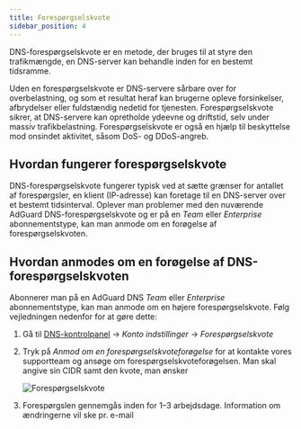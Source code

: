 ```yaml
---
title: Forespørgselskvote
sidebar_position: 4
---
```


DNS-forespørgselskvote er en metode, der bruges til at styre den trafikmængde, en DNS-server kan behandle inden for en bestemt tidsramme.

Uden en forespørgselskvote er DNS-servere sårbare over for overbelastning, og som et resultat heraf kan brugerne opleve forsinkelser, afbrydelser eller fuldstændig nedetid for tjenesten. Forespørgselskvote sikrer, at DNS-servere kan opretholde ydeevne og driftstid, selv under massiv trafikbelastning. Forespørgselskvote er også en hjælp til beskyttelse mod onsindet aktivitet, såsom DoS- og DDoS-angreb.

## Hvordan fungerer forespørgselskvote

DNS-forespørgselskvote fungerer typisk ved at sætte grænser for antallet af forespørgsler, en klient (IP-adresse) kan foretage til en DNS-server over et bestemt tidsinterval. Oplever man problemer med den nuværende AdGuard DNS-forespørgselskvote og er på en _Team_ eller _Enterprise_ abonnementstype, kan man anmode om en forøgelse af forespørgselskvoten.

## Hvordan anmodes om en forøgelse af DNS-forespørgselskvoten

Abonnerer man på en AdGuard DNS _Team_ eller _Enterprise_ abonnementstype, kan man anmode om en højere forespørgselskvote. Følg vejledningen nedenfor for at gøre dette:

1. Gå til [DNS-kontrolpanel](https://adguard-dns.io/dashboard/) → _Konto indstillinger_ → _Forespørgselskvote_

2. Tryk på _Anmod om en forespørgselskvoteforøgelse_ for at kontakte vores supportteam og ansøge om forespørgselskvoteforøgelsen. Man skal angive sin CIDR samt den kvote, man ønsker

     ![Forespørgselskvote](https://cdn.adtidy.org/content/kb/dns/private/rate_limit.png)

3. Forespørgslen gennemgås inden for 1–3 arbejdsdage. Information om ændringerne vil ske pr. e-mail
